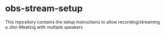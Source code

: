 # obs-stream-setup
This repository contains the setup instructions to allow recording/streaming a Jitsi-Meeting with multiple speakers
